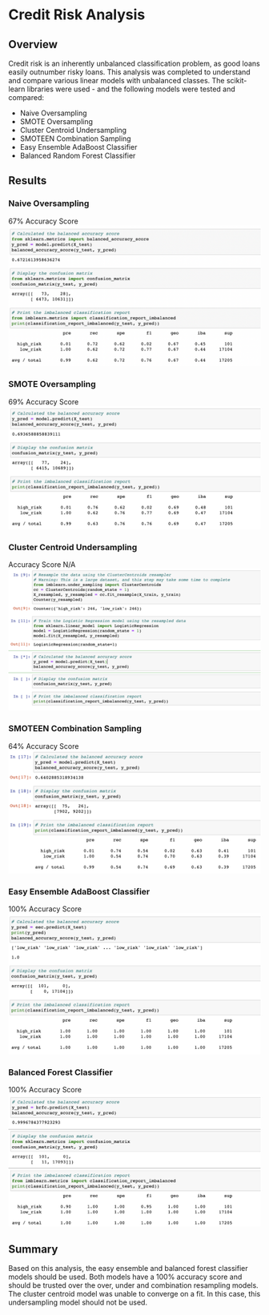 # Credit Risk Analysis

## Overview
Credit risk is an inherently unbalanced classification problem, as good loans easily outnumber risky loans. This analysis was completed to understand and compare various linear models with unbalanced classes. The scikit-learn libraries were used  - and the following models were tested and compared:
* Naive Oversampling
* SMOTE Oversampling
* Cluster Centroid Undersampling
* SMOTEEN Combination Sampling
* Easy Ensemble AdaBoost Classifier
* Balanced Random Forest Classifier 


## Results
### Naive Oversampling
67% Accuracy Score
![](./Resources/naive_oversampling.png)

### SMOTE Oversampling
69% Accuracy Score
![](./Resources/SMOTE_oversampling.png)

### Cluster Centroid Undersampling
Accuracy Score N/A
![](./Resources/cluster_centroid.png)

### SMOTEEN Combination Sampling
64% Accuracy Score
![](./Resources/SMOTEEN_combination.png)

### Easy Ensemble AdaBoost Classifier
100% Accuracy Score
![](./Resources/easy_ensemble_adaboost.png)

### Balanced Forest Classifier
100% Accuracy Score
![](./Resources/balanced_forest.png)


## Summary
Based on this analysis, the easy ensemble and balanced forest classifier models should be used. Both models have a 100% accuracy score and should be trusted over the over, under and combination resampling models. The cluster centroid model was unable to converge on a fit. In this case, this undersampling model should not be used.

